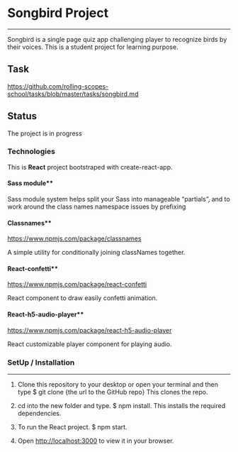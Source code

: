 # Songbird Project

---

Songbird is a single page quiz app challenging player to recognize birds by their voices. This is a student project for learning purpose.

## Task

<https://github.com/rolling-scopes-school/tasks/blob/master/tasks/songbird.md>

## Status

The project is in progress

### Technologies

This is **React** project bootstraped with create-react-app.

#### Sass module\*\*

Sass module system helps split your Sass into manageable “partials”, and to work around the class names namespace issues by prefixing

#### Classnames\*\*

<https://www.npmjs.com/package/classnames>

A simple utility for conditionally joining classNames together.

#### React-confetti\*\*

<https://www.npmjs.com/package/react-confetti>

React component to draw easily confetti animation.

#### React-h5-audio-player\*\*

<https://www.npmjs.com/package/react-h5-audio-player>

React customizable player component for playing audio.

### SetUp / Installation

---

1. Clone this repository to your desktop or open your terminal and then type $ git clone {the url to the GitHub repo} This clones the repo.

2. cd into the new folder and type. $ npm install. This installs the required dependencies.

3. To run the React project. $ npm start.

4. Open [http://localhost:3000](http://localhost:3000) to view it in your browser.
